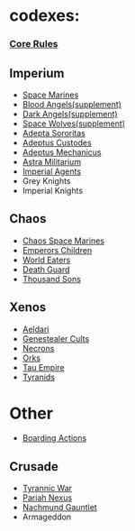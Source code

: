 # codexes:
### [Core Rules](Rulebook_10e.pdf)
## Imperium
- [Space Marines](Imperium/Space_Marines_10th_scan_OCR.pdf)
- [Blood Angels(supplement)](Imperium/Blood_Angels_10th_scan.pdf)
- [Dark Angels(supplement)](Imperium/Dark_Angels_10th_scan_OCR.pdf)
- [Space Wolves(supplement)](Imperium\Space_Wolves_10th_photo.pdf)
- [Adepta Sororitas](Imperium/Adepta_Sororitas_10th_scan.pdf)
- [Adeptus Custodes](Imperium/Adeptus_Custodes_10th_scan.pdf)
- [Adeptus Mechanicus](Imperium/Adeptus_Mechanicus_10th_scan_OCR.pdf) 
- [Astra Militarium](Imperium/Astra_Militarum_10th_scan.pdf)
- [Imperial Agents](Imperium/Imperial_Agents_10th_scan.pdf)
- Grey Knights
- Imperial Knights
## Chaos
- [Chaos Space Marines](Chaos/Chaos_Space_Marines_10th_scan.pdf)
- [Emperors Children](Chaos/Emperors_Children_10th_scan.pdf)
- [World Eaters](Chaos/World_Eaters_10th_photo.pdf)
- [Death Guard](Chaos/Death_Guard_10th_photo.pdf)
- [Thousand Sons](Chaos/Thousand_Sons_10th_photo.pdf)
## Xenos
- [Aeldari](Xenos/Aeldari_10th_scan.pdf)
- [Genestealer Cults](Xenos/Genestealer_cults_10th_scan.pdf)
- [Necrons](Xenos/Necrons_10th_scan.pdf)
- [Orks](Xenos/Orks_10th_scan.pdf)
- [Tau Empire](Xenos/Tau_empire_10th_scan.pdf)
- [Tyranids](Xenos/Tyranids_10th_scan.pdf)
# Other
- [Boarding Actions](Boarding_Actions_10th.pdf)
## Crusade
- [Tyrannic War](Crusade/Tyrannic_War_photo.pdf)
- [Pariah Nexus](Crusade/Pariah_Nexus_scan.pdf)
- [Nachmund Gauntlet](Crusade/Nachmund_Gauntlet_scan.pdf)
- Armageddon